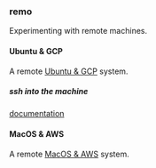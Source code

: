 ### remo

Experimenting with remote machines.  

#### Ubuntu & GCP

A remote [Ubuntu & GCP](https://ubuntu.com/blog/launch-ubuntu-desktop-on-google-cloud) system.

##### ssh into the machine

[documentation](https://cloud.google.com/compute/docs/connect/standard-ssh)


#### MacOS & AWS

A remote [MacOS & AWS](https://docs.aws.amazon.com/AWSEC2/latest/UserGuide/ec2-mac-instances.html) system.